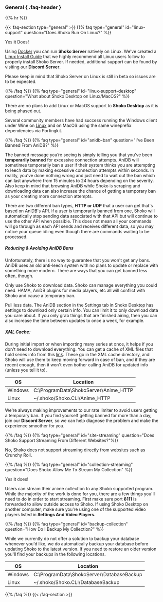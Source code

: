 ### General { .faq-header }
{{% hr %}}

{{< faq-section type="general" >}} 
{{% faq type="general" id="linux-support" question="Does Shoko Run On Linux?" %}}

Yes it Does!

Using [Docker](https://www.docker.com/) you can run **Shoko Server** natively on Linux. We've created
a [Linux Install Guide](../server/install) that we highly recommend all Linux users follow to properly install Shoko Server. If
needed, additional support can be found by visiting our **Discord Server**.

Please keep in mind that Shoko Server on Linux is still in beta so issues are to be expected.

{{% /faq %}}
{{% faq type="general" id="linux-support-desktop" question="What about Shoko Desktop on Linux/MacOS?" %}}

There are no plans to add Linux or MacOS support to **Shoko Desktop** as it is being phased out.

Several community members have had success running the Windows client under Wine on [Linux](../server/linux-desktop) and on MacOS using the same wineprefix dependencies via Portingkit.

{{% /faq %}} 
{{% faq type="general" id="anidb-ban" question="I've Been Banned From AniDB?" %}}

The banned message you’re seeing is simply telling you that you’ve been **temporarily banned** for excessive connection
attempts. AniDB will sometimes temporarily ban a user if their system thinks you are attempting to leech data by making
excessive connection attempts within seconds. In reality, you’ve done nothing wrong and just need to wait out the ban
which can last anywhere from 15 minutes to 24 hours depending on the severity. Also keep in mind that browsing AniDB
while Shoko is scraping and downloading data can also increase the chance of getting a temporary ban as your creating
more connection attempts.

There are two different ban types, **HTTP or UDP** that a user can get that's based on AniDB's API. If a user is
temporarily banned from one, Shoko will automatically stop sending data associated with that API but will continue to
use the other API when possible. This does not mean all your commands will go through as each API sends and receives
different data, so you may notice your queue idling even though there are commands waiting to be processed.

##### Reducing & Avoiding AniDB Bans

Unfortunately, there is no way to guarantee that you won't get any bans. AniDB uses an old anti-leech system with no
plans to update or replace with something more modern. There are ways that you can get banned less often, though.

Only use Shoko to download data. Shoko can manage everything you could need. HAMA, AniDB plugins for media players, etc
all will conflict with Shoko and cause a temporary ban.

Pull less data. The AniDB section in the Settings tab in Shoko Desktop has settings to download only certain info. You
can limit it to only download data you care about. If you only grab things that are finished airing, then you can also
increase the time between updates to once a week, for example.

##### XML Cache:

During initial import or when importing many series at once, it helps if you don't need to download everything. You can
get a cache of XML files that hold series info from this [link](https://shokoanime.com/files/shoko-server/other/Anime_HTTP.zip). These go in the XML cache directory, and Shoko will use
them to keep moving forward in case of ban, and if they are recent enough, then it won't even bother calling AniDB for
updated info (unless you tell it to).

<table class="table table-bordered">
    <thead>
    <tr>
        <th>OS</th>
        <th>Location</th>
    </tr>
    </thead>
    <tbody>
    <tr>
        <td>Windows</td>
        <td>C:\ProgramData\ShokoServer\Anime_HTTP</td>
    </tr>
    <tr>
        <td>Linux</td>
        <td>~/.shoko/Shoko.CLI/Anime_HTTP</td>
    </tr>
    </tbody>
</table>

We're always making improvements to our rate limiter to avoid users getting a temporary ban. If you find yourself
getting banned for more than a day, join our **Discord Server**, so we can help diagnose the problem and make the
experience smoother for you.

{{% /faq %}} 
{{% faq type="general" id="site-streaming" question="Does Shoko Support Streaming From Different Websites?"%}}

No, Shoko does not support streaming directly from websites such as Crunchy Roll.

{{% /faq %}} 
{{% faq type="general" id="collection-streaming" question="Does Shoko Allow Me To Stream My Collection" %}}

Yes it does!

Users can stream their anime collection to any Shoko supported program. While the majority of the work is done for you,
there are a few things you'll need to do in order to start streaming. First make sure port **8111** is forwarded to
allow outside access to Shoko. If using Shoko Desktop on another computer, make sure you're using one of the supported
video players listed in **Settings And Video Players**.

{{% /faq %}} 
{{% faq type="general" id="backup-collection" question="How Do I Backup My Collection?" %}}

While we currently do not offer a solution to backup your database whenever you'd like, we do automatically backup your
database before updating Shoko to the latest version. If you need to restore an older version you'll find your backups
in the following locations.

<table class="table table-bordered">
    <thead>
    <tr>
        <th>OS</th>
        <th>Location</th>
    </tr>
    </thead>
    <tbody>
    <tr>
        <td>Windows</td>
        <td>C:\ProgramData\ShokoServer\DatabaseBackup</td>
    </tr>
    <tr>
        <td>Linux</td>
        <td>~/.shoko/Shoko.CLI/DatabaseBackup</td>
    </tr>
    </tbody>
</table>

{{% /faq %}}
{{< /faq-section >}}
